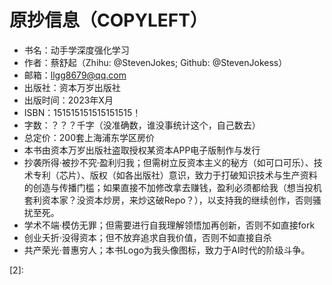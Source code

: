 

<!--
 * @version:
 * @Author:  StevenJokess（蔡舒起） https://github.com/StevenJokess
 * @Date: 2023-04-03 02:26:28
 * @LastEditors:  StevenJokess（蔡舒起） https://github.com/StevenJokess
 * @LastEditTime: 2023-04-13 23:52:53
 * @Description:
 * @Help me: 如有帮助，请赞助，失业3年了。![支付宝收款码](https://github.com/StevenJokess/d2rl/blob/master/img/%E6%94%B6.jpg)
 * @TODO::
 * @Reference:
-->
# 原抄信息（COPYLEFT）

- 书名：动手学深度强化学习
- 作者：蔡舒起（Zhihu: @StevenJokes; Github: @StevenJokess）
- 邮箱：llgg8679@qq.com
- 出版社：资本万岁出版社
- 出版时间：2023年X月
- ISBN：151515151515151515！
- 字数：？？？千字（没准确数，谁没事统计这个，自己数去）
- 总定价：200套上海浦东学区房价
- 本书由资本万岁出版社盗取授权某资本APP电子版制作与发行
- 抄袭所得·被抄不究·盈利归我；但需树立反资本主义的秘方（如可口可乐）、技术专利（芯片）、版权（如各出版社）意识，致力于打破知识技术与生产资料的创造与传播门槛；如果直接不加修改拿去赚钱，盈利必须都给我（想当投机套利资本家？没资本炒房，来炒这破Repo？），以支持我的继续创作，否则骚扰至死。
- 学术不端·模仿无罪；但需要进行自我理解领悟加再创新，否则不如直接fork
- 创业夭折·没得资本；但不放弃追求自我价值，否则不如直接自杀
- 共产荣光·普惠穷人；本书Logo为我头像图标，致力于AI时代的阶级斗争。

[1]: https://www.dedao.cn/ebook/reader?id=jbPz5VvneQEmdz9Gl2qMDkY4B6x7PWPK5P0XoJLvryOK1Z8NRajbVgAp5OmY2QX7
[2]:
